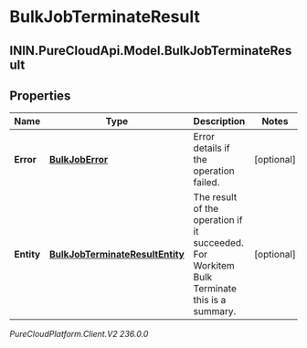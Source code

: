 # BulkJobTerminateResult

## ININ.PureCloudApi.Model.BulkJobTerminateResult

## Properties

|Name | Type | Description | Notes|
|------------ | ------------- | ------------- | -------------|
| **Error** | [**BulkJobError**](BulkJobError) | Error details if the operation failed. | [optional] |
| **Entity** | [**BulkJobTerminateResultEntity**](BulkJobTerminateResultEntity) | The result of the operation if it succeeded. For Workitem Bulk Terminate this is a summary. | [optional] |



_PureCloudPlatform.Client.V2 236.0.0_
